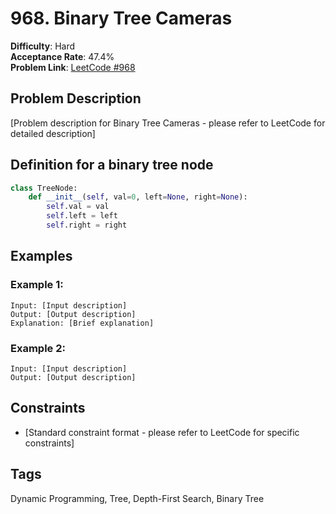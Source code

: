 # 968. Binary Tree Cameras

**Difficulty**: Hard  
**Acceptance Rate**: 47.4%  
**Problem Link**: [LeetCode #968](https://leetcode.com/problems/binary-tree-cameras/)

## Problem Description

[Problem description for Binary Tree Cameras - please refer to LeetCode for detailed description]

## Definition for a binary tree node

```python
class TreeNode:
    def __init__(self, val=0, left=None, right=None):
        self.val = val
        self.left = left
        self.right = right
```

## Examples

### Example 1:
```
Input: [Input description]
Output: [Output description]
Explanation: [Brief explanation]
```

### Example 2:
```
Input: [Input description]
Output: [Output description]
```

## Constraints

- [Standard constraint format - please refer to LeetCode for specific constraints]

## Tags
Dynamic Programming, Tree, Depth-First Search, Binary Tree
